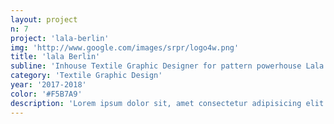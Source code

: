 ```yaml
---
layout: project
n: 7
project: 'lala-berlin'
img: 'http://www.google.com/images/srpr/logo4w.png'
title: 'lala Berlin'
subline: 'Inhouse Textile Graphic Designer for pattern powerhouse Lala Berlin.'
category: 'Textile Graphic Design'
year: '2017-2018'
color: '#F5B7A9'
description: 'Lorem ipsum dolor sit, amet consectetur adipisicing elit. Fugiat a quibusdam eligendi id fuga non labore laboriosam tenetur repellat accusantium doloribus harum accusamus aperiam, eum reprehenderit, magni itaque incidunt odio! Lorem ipsum dolor sit, amet consectetur adipisicing elit. Fugiat a quibusdam eligendi id fuga non labore laboriosam tenetur repellat accusantium doloribus harum accusamus aperiam, eum reprehenderit, magni itaque incidunt odio!'
---
```

